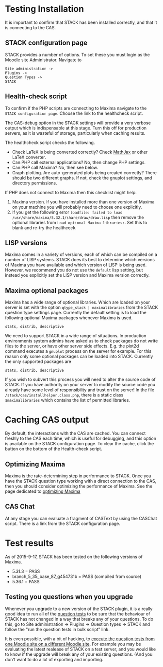 # Testing Installation

It is important to confirm that STACK has been installed correctly, and that it is connecting to the CAS.

## STACK configuration page

STACK provides a number of options.  To set these you must login as the Moodle site Administrator.  Navigate to 

    Site administration -> 
    Plugins ->
    Question Types ->
    STACK

## Health-check script

To confirm if the PHP scripts are connecting to Maxima navigate to the `STACK configuration page`.  Choose the link to the healthcheck script.

The CAS-debug option in the STACK settings will provide a very verbose output which is indispensable at this stage.  Turn this off for production servers, as it is wasteful of storage, particularly when caching results.

The healthcheck script checks the following. 

* Check LaTeX is being converted correctly?  Check [MathJax](../Developer/Mathjax.md) or other LaTeX converter.
* Can PHP call external applications?  No, then change PHP settings. 
* Can PHP call Maxima? No, then see below.
* Graph plotting. Are auto-generated plots being created correctly?  There should be two different graphs.  If not, check the gnuplot settings, and directory permissions.

If PHP does not connect to Maxima then this checklist might help.

1. Maxima version.  If you have installed more than one version of Maxima on your machine you will probably need to choose one explicitly.
2. If you get the following error `loadfile: failed to load /usr/share/maxima/5.32.1/share/draw/draw.lisp` then remove the optional libraries from `Load optional Maxima libraries:`.  Set this to blank and re-try the healthceck.

## LISP versions

Maxima comes in a variety of versions, each of which can be compiled on a number of LISP systems.  STACK does its best to determine which versions of Maxima you have available and which version of LISP is being used.  However, we recommend you do not use the `default` lisp setting, but instead you explicitly set the LISP version and Maxima version correctly.


## Maxima optional packages

Maxima has a wide range of optional libraries.  Which are loaded on your server is set with the option `qtype_stack | maximalibraries` from the STACK question type settings page.
Currently the default setting is to load the following optional Maxima packages whenever Maxima is used.

    stats, distrib, descriptive

We need to support STACK in a wide range of situations. In production environments system admins have asked us to check packages do not write files to the server, or have other server side effects.  E.g. the plot2d command executes a `gnuplot` process on the server for example.  For this reason only some optional packages can be loaded into STACK.  Currently the only supported packages are

    stats, distrib, descriptive

If you wish to subvert this process you will need to alter the source code of STACK.  If you have authority on your server to modify the source code you already have some level of responsibility and trust on the server!  In the file `/stack/cas/installhelper.class.php`, there is a static class `$maximalibraries` which contains the list of permitted libraries.

# Caching CAS output

By default, the interactions with the CAS are cached.  You can connect freshly to the CAS each time, which is useful for  debugging, and this option is available on the STACK configuration page.  To clear the cache, click the button on the bottom of the Health-check script. 

## Optimizing Maxima 

Maxima is the rate-determining step in performance to STACK. Once you have the STACK question type working with a direct connection to the CAS, then you should consider optimizing the  performance of Maxima.  See the page dedicated to [optimizing Maxima](../CAS/Optimising_Maxima.md) 

## CAS Chat

At any stage you can evaluate a fragment of CASText by using the CASChat script.  There is a link from the STACK configuration page. 

# Test results

As of 2015-9-17, STACK has been tested on the following versions of Maxima.

* 5.31.3 = PASS
* branch_5_35_base_87_g454731b = PASS (compiled from source)
* 5.36.1 = PASS

## Testing you questions when you upgrade

Whenever you upgrade to a new version of the STACK plugin, it is a really good idea to run all
of the [question tests](../Authoring/Testing.md) to be sure that the behaviour of STACK has not
changed in a way that breaks any of your questions. To do this, go to Site administration
-> Plugins -> Question types -> STACK and follow the "run the question tests in bulk script" link.

It is even possible, with a bit of hacking, to [execute the question tests from
one Moodle site on a different Moodle site](../Developer/Running_question_tests_other_site.md).
For example you may be evaluating the latest realease of STACK on a test server, and you would
like to know if the upgrade will break any of your existing questions.
(And you don't want to do a lot of exporting and importing.
